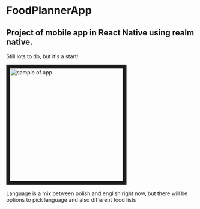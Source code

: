 # FoodPlannerApp
## Project of mobile app in React Native using realm native.

 Still lots to do, but it's a start!
 
<img src="https://github.com/dagmarawieczorek/FoodPlannerApp/blob/master/images/gif-test-4.gif" 
alt="sample of app" width="300" height="auto" border="10" />


Language is a mix between polish and english right now, but there will be options to pick language and also different food lists



